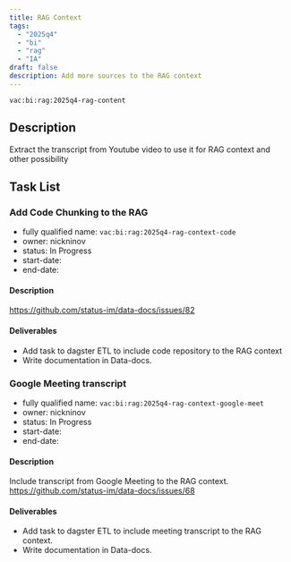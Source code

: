 ```yaml
---
title: RAG Context
tags:
  - "2025q4"
  - "bi"
  - "rag"
  - "IA"
draft: false
description: Add more sources to the RAG context
---
```


`vac:bi:rag:2025q4-rag-content`


## Description

Extract the transcript from Youtube video to use it for RAG context and other possibility

## Task List

### Add Code Chunking to the RAG

* fully qualified name: `vac:bi:rag:2025q4-rag-context-code`
* owner: nickninov
* status: In Progress
* start-date:
* end-date:

#### Description

https://github.com/status-im/data-docs/issues/82

#### Deliverables

* Add task to dagster ETL to include code repository to the RAG context
* Write documentation in Data-docs.

### Google Meeting transcript

* fully qualified name: `vac:bi:rag:2025q4-rag-context-google-meet`
* owner: nickninov
* status: In Progress
* start-date:
* end-date:

#### Description

Include transcript from Google Meeting to the RAG context.
https://github.com/status-im/data-docs/issues/68

#### Deliverables

* Add task to dagster ETL to include meeting transcript to the RAG context.
* Write documentation in Data-docs.
